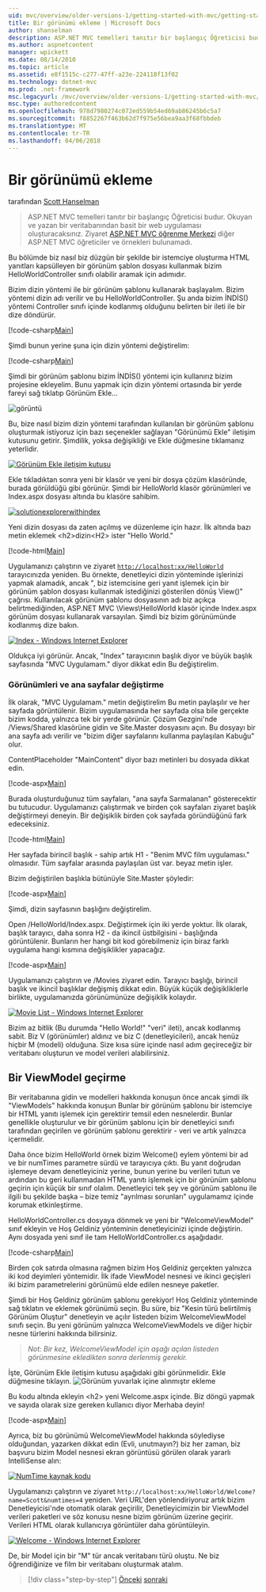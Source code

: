 ```yaml
---
uid: mvc/overview/older-versions-1/getting-started-with-mvc/getting-started-with-mvc-part3
title: Bir görünümü ekleme | Microsoft Docs
author: shanselman
description: ASP.NET MVC temelleri tanıtır bir başlangıç Öğreticisi budur. Okuyan ve yazan bir veritabanından basit bir web uygulaması oluşturun.
ms.author: aspnetcontent
manager: wpickett
ms.date: 08/14/2010
ms.topic: article
ms.assetid: e8f1515c-c277-47ff-a23e-224118f13f02
ms.technology: dotnet-mvc
ms.prod: .net-framework
msc.legacyurl: /mvc/overview/older-versions-1/getting-started-with-mvc/getting-started-with-mvc-part3
msc.type: authoredcontent
ms.openlocfilehash: 978d7980274c072ed559b54ed69ab86245b6c5a7
ms.sourcegitcommit: f8852267f463b62d7f975e56bea9aa3f68fbbdeb
ms.translationtype: MT
ms.contentlocale: tr-TR
ms.lasthandoff: 04/06/2018
---
```

<a name="adding-a-view"></a>Bir görünümü ekleme
====================
tarafından [Scott Hanselman](https://github.com/shanselman)

> ASP.NET MVC temelleri tanıtır bir başlangıç Öğreticisi budur. Okuyan ve yazan bir veritabanından basit bir web uygulaması oluşturacaksınız. Ziyaret [ASP.NET MVC öğrenme Merkezi](../../../index.md) diğer ASP.NET MVC öğreticiler ve örnekleri bulunamadı.


Bu bölümde biz nasıl biz düzgün bir şekilde bir istemciye oluşturma HTML yanıtları kapsülleyen bir görünüm şablon dosyası kullanmak bizim HelloWorldController sınıfı olabilir aramak için adımıdır.

Bizim dizin yöntemi ile bir görünüm şablonu kullanarak başlayalım. Bizim yöntemi dizin adı verilir ve bu HelloWorldController. Şu anda bizim İNDİS() yöntemi Controller sınıfı içinde kodlanmış olduğunu belirten bir ileti ile bir dize döndürür.

[!code-csharp[Main](getting-started-with-mvc-part3/samples/sample1.cs)]

Şimdi bunun yerine şuna için dizin yöntemi değiştirelim:

[!code-csharp[Main](getting-started-with-mvc-part3/samples/sample2.cs)]

Şimdi bir görünüm şablonu bizim İNDİS() yöntemi için kullanırız bizim projesine ekleyelim. Bunu yapmak için dizin yöntemi ortasında bir yerde fareyi sağ tıklatıp Görünüm Ekle...

![görüntü](getting-started-with-mvc-part3/_static/image1.png)

Bu, bize nasıl bizim dizin yöntemi tarafından kullanılan bir görünüm şablonu oluşturmak istiyoruz için bazı seçenekler sağlayan "Görünümü Ekle" iletişim kutusunu getirir. Şimdilik, yoksa değişikliği ve Ekle düğmesine tıklamanız yeterlidir.

[![Görünüm Ekle iletişim kutusu](getting-started-with-mvc-part3/_static/image3.png)](getting-started-with-mvc-part3/_static/image2.png)

Ekle tıkladıktan sonra yeni bir klasör ve yeni bir dosya çözüm klasöründe, burada görüldüğü gibi görünür. Şimdi bir HelloWorld klasör görünümleri ve Index.aspx dosyası altında bu klasöre sahibim.

[![solutionexplorerwithindex](getting-started-with-mvc-part3/_static/image5.png)](getting-started-with-mvc-part3/_static/image4.png)

Yeni dizin dosyası da zaten açılmış ve düzenleme için hazır. İlk altında bazı metin eklemek &lt;h2&gt;dizin&lt;H2&gt; ister "Hello World."

[!code-html[Main](getting-started-with-mvc-part3/samples/sample3.html)]

Uygulamanızı çalıştırın ve ziyaret [ `http://localhost:xx/HelloWorld` ](http://localhostxx) tarayıcınızda yeniden. Bu örnekte, denetleyici dizin yönteminde işlerinizi yapmak alamadık, ancak ", biz istemcisine geri yanıt işlemek için bir görünüm şablon dosyası kullanmak istediğinizi gösterilen dönüş View()" çağrısı. Kullanılacak görünüm şablonu dosyasının adı biz açıkça belirtmediğinden, ASP.NET MVC \Views\HelloWorld klasör içinde Index.aspx görünüm dosyası kullanarak varsayılan. Şimdi biz bizim görünümünde kodlanmış dize bakın.

[![Index - Windows Internet Explorer](getting-started-with-mvc-part3/_static/image7.png)](getting-started-with-mvc-part3/_static/image6.png)

Oldukça iyi görünür. Ancak, "Index" tarayıcının başlık diyor ve büyük başlık sayfasında "MVC Uygulamam." diyor dikkat edin Bu değiştirelim.

### <a name="changing-views-and-master-pages"></a>Görünümleri ve ana sayfalar değiştirme

İlk olarak, "MVC Uygulamam." metin değiştirelim Bu metin paylaşılır ve her sayfada görüntülenir. Bizim uygulamasında her sayfada olsa bile gerçekte bizim kodda, yalnızca tek bir yerde görünür. Çözüm Gezgini'nde /Views/Shared klasörüne gidin ve Site.Master dosyasını açın. Bu dosyayı bir ana sayfa adı verilir ve "bizim diğer sayfalarını kullanma paylaşılan Kabuğu" olur.

ContentPlaceholder "MainContent" diyor bazı metinleri bu dosyada dikkat edin.

[!code-aspx[Main](getting-started-with-mvc-part3/samples/sample4.aspx)]

Burada oluşturduğunuz tüm sayfaları, "ana sayfa Sarmalanan" gösterecektir bu tutucudur. Uygulamanızı çalıştırmak ve birden çok sayfaları ziyaret başlık değiştirmeyi deneyin. Bir değişiklik birden çok sayfada göründüğünü fark edeceksiniz.

[!code-html[Main](getting-started-with-mvc-part3/samples/sample5.html)]

Her sayfada birincil başlık - sahip artık H1 - "Benim MVC film uygulaması." olmasıdır. Tüm sayfalar arasında paylaşılan üst var. beyaz metin işler.

Bizim değiştirilen başlıkla bütünüyle Site.Master şöyledir:

[!code-aspx[Main](getting-started-with-mvc-part3/samples/sample6.aspx)]

Şimdi, dizin sayfasının başlığını değiştirelim.

Open /HelloWorld/Index.aspx. Değiştirmek için iki yerde yoktur. İlk olarak, başlık tarayıcı, daha sonra H2 - da ikincil üstbilgisini - başlığında görüntülenir. Bunların her hangi bit kod görebilmeniz için biraz farklı uygulama hangi kısmına değişiklikler yapacağız.

[!code-aspx[Main](getting-started-with-mvc-part3/samples/sample7.aspx)]

Uygulamanızı çalıştırın ve /Movies ziyaret edin. Tarayıcı başlığı, birincil başlık ve ikincil başlıklar değişmiş dikkat edin. Büyük küçük değişikliklerle birlikte, uygulamanızda görünümünüze değişiklik kolaydır.

[![Movie List - Windows Internet Explorer](getting-started-with-mvc-part3/_static/image9.png)](getting-started-with-mvc-part3/_static/image8.png)

Bizim az bitlik (Bu durumda "Hello World!" "veri" ileti), ancak kodlanmış sabit. Biz V (görünümler) aldınız ve biz C (denetleyicileri), ancak henüz hiçbir M (modeli) olduğuna. Size kısa süre içinde nasıl adım geçireceğiz bir veritabanı oluşturun ve model verileri alabilirsiniz.

## <a name="passing-a-viewmodel"></a>Bir ViewModel geçirme

Bir veritabanına gidin ve modelleri hakkında konuşun önce ancak şimdi ilk "ViewModels" hakkında konuşun Bunlar bir görünüm şablonu bir istemciye bir HTML yanıtı işlemek için gerektirir temsil eden nesnelerdir. Bunlar genellikle oluşturulur ve bir görünüm şablonu için bir denetleyici sınıfı tarafından geçirilen ve görünüm şablonu gerektirir - veri ve artık yalnızca içermelidir.

Daha önce bizim HelloWorld örnek bizim Welcome() eylem yöntemi bir ad ve bir numTimes parametre sürdü ve tarayıcıya çıktı. Bu yanıt doğrudan işlemeye devam denetleyiciniz yerine, bunun yerine bu verileri tutun ve ardından bu geri kullanmadan HTML yanıtı işlemek için bir görünüm şablonu geçirin için küçük bir sınıf olalım. Denetleyici tek şey ve görünüm şablonu ile ilgili bu şekilde başka – bize temiz "ayrılması sorunları" uygulamamız içinde korumak etkinleştirme.

HelloWorldController.cs dosyaya dönmek ve yeni bir "WelcomeViewModel" sınıf ekleyin ve Hoş Geldiniz yönteminin denetleyicinizi içinde değiştirin. Aynı dosyada yeni sınıf ile tam HelloWorldController.cs aşağıdadır.

[!code-csharp[Main](getting-started-with-mvc-part3/samples/sample8.cs)]

Birden çok satırda olmasına rağmen bizim Hoş Geldiniz gerçekten yalnızca iki kod deyimleri yöntemidir. İlk ifade ViewModel nesnesi ve ikinci geçişleri iki bizim parametrelerini görünümü elde edilen nesneye paketler.

Şimdi bir Hoş Geldiniz görünüm şablonu gerekiyor! Hoş Geldiniz yönteminde sağ tıklatın ve eklemek görünümü seçin. Bu süre, biz "Kesin türü belirtilmiş Görünüm Oluştur" denetleyin ve açılır listeden bizim WelcomeViewModel sınıfı seçin. Bu yeni görünüm yalnızca WelcomeViewModels ve diğer hiçbir nesne türlerini hakkında bilirsiniz.

> *Not: Bir kez, WelcomeViewModel için aşağı açılan listeden görünmesine ekledikten sonra derlenmiş gerekir.*


İşte, Görünüm Ekle iletişim kutusu aşağıdaki gibi görünmelidir. Ekle düğmesine tıklayın. ![Görünüm yuvarlak içine alınmıştır ekleme](getting-started-with-mvc-part3/_static/image10.png)

Bu kodu altında ekleyin &lt;h2&gt; yeni Welcome.aspx içinde. Biz döngü yapmak ve sayıda olarak size gereken kullanıcı diyor Merhaba deyin!

[!code-aspx[Main](getting-started-with-mvc-part3/samples/sample9.aspx)]

Ayrıca, biz bu görünümü WelcomeViewModel hakkında söylediyse olduğundan, yazarken dikkat edin (Evli, unutmayın?) biz her zaman, biz başvuru bizim Model nesnesi ekran görüntüsü görülen olarak yararlı IntelliSense alın:

[![NumTime kaynak kodu](getting-started-with-mvc-part3/_static/image12.png)](getting-started-with-mvc-part3/_static/image11.png)

Uygulamanızı çalıştırın ve ziyaret `http://localhost:xx/HelloWorld/Welcome?name=Scott&numtimes=4` yeniden. Veri URL'den yönlendiriyoruz artık bizim Denetleyicisi'nde otomatik olarak geçirilir, Denetleyicimizin bir ViewModel verileri paketleri ve söz konusu nesne bizim görünüm üzerine geçirir. Verileri HTML olarak kullanıcıya görüntüler daha görüntüleyin.

[![Welcome - Windows Internet Explorer](getting-started-with-mvc-part3/_static/image14.png)](getting-started-with-mvc-part3/_static/image13.png)

De, bir Model için bir "M" tür ancak veritabanı türü oluştu. Ne biz öğrendiğinize ve film bir veritabanı oluşturmak atalım.

> [!div class="step-by-step"]
> [Önceki](getting-started-with-mvc-part2.md)
> [sonraki](getting-started-with-mvc-part4.md)
